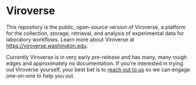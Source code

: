 # Viroverse

This repository is the public, open-source version of Viroverse, a platform for
the collection, storage, retrieval, and analysis of experimental data for
laboratory workflows.  Learn more about Viroverse at
<https://viroverse.washington.edu>.

Currently Viroverse is in very early pre-release and has many, many rough edges
and approximately no documentation.  If you're interested in trying out
Viroverse yourself, your best bet is to [reach out to us][] so we can engage
one-on-one to help you out.

[reach out to us]: mailto:mullspt+cfar@uw.edu?subject=Viroverse
